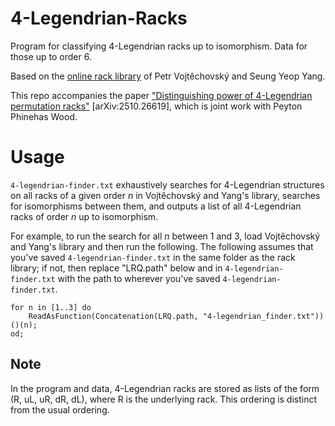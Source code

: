 # 4-Legendrian-Racks
Program for classifying 4-Legendrian racks up to isomorphism. Data for those up to order 6.

Based on the [online rack library](https://www.cs.du.edu/~petr/libraries_of_algebraic_structures.html) of Petr Vojtěchovský and Seung Yeop Yang.

This repo accompanies the paper ["Distinguishing power of 4-Legendrian permutation racks"](https://arxiv.org/abs/2510.26619) \[arXiv:2510.26619], which is joint work with Peyton Phinehas Wood.

# Usage
`4-legendrian-finder.txt` exhaustively searches for 4-Legendrian structures on all racks of a given order _n_ in Vojtěchovský and Yang's library, searches for isomorphisms between them, and outputs a list of all 4-Legendrian racks of order _n_ up to isomorphism.

For example, to run the search for all _n_ between 1 and 3, load Vojtěchovský and Yang's library and then run the following. The following assumes that you've saved `4-legendrian-finder.txt` in the same folder as the rack library; if not, then replace "LRQ.path" below and in `4-legendrian-finder.txt` with the path to wherever you've saved `4-legendrian-finder.txt`.
```
for n in [1..3] do
	ReadAsFunction(Concatenation(LRQ.path, "4-legendrian_finder.txt"))()(n);
od;
```
## Note
In the program and data, 4-Legendrian racks are stored as lists of the form (R, uL, uR, dR, dL), where R is the underlying rack. This ordering is distinct from the usual ordering.
